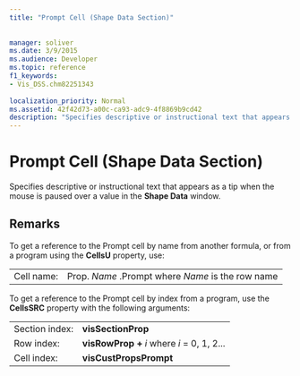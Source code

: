 ```yaml
---
title: "Prompt Cell (Shape Data Section)"
 
 
manager: soliver
ms.date: 3/9/2015
ms.audience: Developer
ms.topic: reference
f1_keywords:
- Vis_DSS.chm82251343
 
localization_priority: Normal
ms.assetid: 42f42d73-a00c-ca93-adc9-4f8869b9cd42
description: "Specifies descriptive or instructional text that appears as a tip when the mouse is paused over a value in the Shape Data window."
---
```


# Prompt Cell (Shape Data Section)

Specifies descriptive or instructional text that appears as a tip when the mouse is paused over a value in the **Shape Data** window. 
  
## Remarks

To get a reference to the Prompt cell by name from another formula, or from a program using the **CellsU** property, use: 
  
|||
|:-----|:-----|
| Cell name:  <br/> | Prop.  *Name*  .Prompt where  *Name*  is the row name  <br/> |
   
To get a reference to the Prompt cell by index from a program, use the **CellsSRC** property with the following arguments: 
  
|||
|:-----|:-----|
| Section index:  <br/> |**visSectionProp** <br/> |
| Row index:  <br/> |**visRowProp +** *i*  where  *i*  = 0, 1, 2...  <br/> |
| Cell index:  <br/> |**visCustPropsPrompt** <br/> |
   

